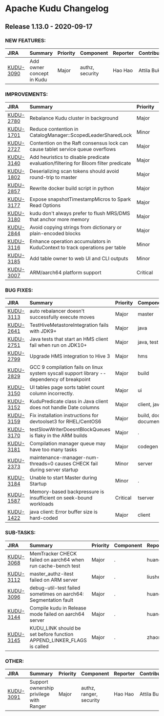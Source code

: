 
<!---
# Licensed to the Apache Software Foundation (ASF) under one
# or more contributor license agreements.  See the NOTICE file
# distributed with this work for additional information
# regarding copyright ownership.  The ASF licenses this file
# to you under the Apache License, Version 2.0 (the
# "License"); you may not use this file except in compliance
# with the License.  You may obtain a copy of the License at
#
#     http://www.apache.org/licenses/LICENSE-2.0
#
# Unless required by applicable law or agreed to in writing, software
# distributed under the License is distributed on an "AS IS" BASIS,
# WITHOUT WARRANTIES OR CONDITIONS OF ANY KIND, either express or implied.
# See the License for the specific language governing permissions and
# limitations under the License.
-->
# Apache Kudu Changelog

## Release 1.13.0 - 2020-09-17



### NEW FEATURES:

| JIRA | Summary | Priority | Component | Reporter | Contributor |
|:---- |:---- | :--- |:---- |:---- |:---- |
| [KUDU-3090](https://issues.apache.org/jira/browse/KUDU-3090) | Add owner concept in Kudu |  Major | authz, security | Hao Hao | Attila Bukor |


### IMPROVEMENTS:

| JIRA | Summary | Priority | Component | Reporter | Contributor |
|:---- |:---- | :--- |:---- |:---- |:---- |
| [KUDU-2780](https://issues.apache.org/jira/browse/KUDU-2780) | Rebalance Kudu cluster in background |  Major | master | Alexey Serbin | Hannah Nguyen |
| [KUDU-1701](https://issues.apache.org/jira/browse/KUDU-1701) | Reduce contention in CatalogManager::ScopedLeaderSharedLock |  Minor | master | Todd Lipcon | Alexey Serbin |
| [KUDU-2727](https://issues.apache.org/jira/browse/KUDU-2727) | Contention on the Raft consensus lock can cause tablet service queue overflows |  Major | consensus, tserver | William Berkeley | Alexey Serbin |
| [KUDU-3140](https://issues.apache.org/jira/browse/KUDU-3140) | Add heuristics to disable predicate evaluation/filtering for Bloom filter predicate |  Major | perf, util | Bankim Bhavsar | Bankim Bhavsar |
| [KUDU-1802](https://issues.apache.org/jira/browse/KUDU-1802) | Deserializing scan tokens should avoid round-trip to master |  Major | client, perf | Todd Lipcon | Grant Henke |
| [KUDU-2857](https://issues.apache.org/jira/browse/KUDU-2857) | Rewrite docker build script in python |  Major | . | Grant Henke | Grant Henke |
| [KUDU-3177](https://issues.apache.org/jira/browse/KUDU-3177) | Expose snapshotTimestampMicros to Spark Read Options |  Major | spark | Kevin J McCarthy | Kevin J McCarthy |
| [KUDU-3180](https://issues.apache.org/jira/browse/KUDU-3180) | kudu don't always prefer to flush MRS/DMS that anchor more memory |  Major | . | YifanZhang | YifanZhang |
| [KUDU-2844](https://issues.apache.org/jira/browse/KUDU-2844) | Avoid copying strings from dictionary or plain-encoded blocks |  Major | cfile, perf | Todd Lipcon | Todd Lipcon |
| [KUDU-3116](https://issues.apache.org/jira/browse/KUDU-3116) | Enhance operation accumulators in KuduContext to track operations per table |  Minor | java, spark | Brian McDevitt | Brian McDevitt |
| [KUDU-3185](https://issues.apache.org/jira/browse/KUDU-3185) | Add table owner to web UI and CLI outputs |  Minor | . | Attila Bukor | Attila Bukor |
| [KUDU-3007](https://issues.apache.org/jira/browse/KUDU-3007) | ARM/aarch64 platform support |  Critical | . | liusheng | RuiChen |


### BUG FIXES:

| JIRA | Summary | Priority | Component | Reporter | Contributor |
|:---- |:---- | :--- |:---- |:---- |:---- |
| [KUDU-3113](https://issues.apache.org/jira/browse/KUDU-3113) | auto rebalancer doesn't successfully execute moves |  Major | master | Andrew Wong | Andrew Wong |
| [KUDU-2641](https://issues.apache.org/jira/browse/KUDU-2641) | TestHiveMetastoreIntegration fails with JDK9+ |  Major | java | Adar Dembo | Grant Henke |
| [KUDU-2751](https://issues.apache.org/jira/browse/KUDU-2751) | Java tests that start an HMS client fail when run on JDK10+ |  Major | java, test | Adar Dembo |  |
| [KUDU-2799](https://issues.apache.org/jira/browse/KUDU-2799) | Upgrade HMS integration to Hive 3 |  Major | hms | Adar Dembo | Grant Henke |
| [KUDU-2829](https://issues.apache.org/jira/browse/KUDU-2829) | GCC 9 compilation fails on linux system syscall support library -- dependency of breakpoint |  Major | build | Scott Reynolds | Scott Reynolds |
| [KUDU-3150](https://issues.apache.org/jira/browse/KUDU-3150) | UI tables page sorts tablet count column incorrectly. |  Major | ui | Grant Henke |  |
| [KUDU-3152](https://issues.apache.org/jira/browse/KUDU-3152) | KuduPredicate class in Java client does not handle Date columns |  Major | client, java | Greg Solovyev | Greg Solovyev |
| [KUDU-3159](https://issues.apache.org/jira/browse/KUDU-3159) | Fix installation instructions for devtoolset3 for RHEL/CentOS6 |  Major | build, docker, documentation | Bankim Bhavsar | Bankim Bhavsar |
| [KUDU-3170](https://issues.apache.org/jira/browse/KUDU-3170) | testSlowWriterDoesntBlockQueues is flaky in the ARM builds |  Major | . | Grant Henke | Andrew Wong |
| [KUDU-3181](https://issues.apache.org/jira/browse/KUDU-3181) | Compilation manager queue may have too many tasks |  Major | codegen | Li Zhiming |  |
| [KUDU-2373](https://issues.apache.org/jira/browse/KUDU-2373) | maintenance-manager-num-threads=0 causes CHECK fail during server startup |  Minor | server | Dan Burkert | Mahesh Reddy |
| [KUDU-3184](https://issues.apache.org/jira/browse/KUDU-3184) | Unable to start Master during Startup |  Minor | . | Mahesh Reddy | Mahesh Reddy |
| [KUDU-1587](https://issues.apache.org/jira/browse/KUDU-1587) | Memory-based backpressure is insufficient on seek-bound workloads |  Critical | tserver | Todd Lipcon | Alexey Serbin |
| [KUDU-1422](https://issues.apache.org/jira/browse/KUDU-1422) | java client: Error buffer size is hard-coded |  Major | client | Mike Percy |  |


### SUB-TASKS:

| JIRA | Summary | Priority | Component | Reporter | Contributor |
|:---- |:---- | :--- |:---- |:---- |:---- |
| [KUDU-3068](https://issues.apache.org/jira/browse/KUDU-3068) | MemTracker CHECK failed on aarch64 when run cache-bench test |  Major | . | huangtianhua | huangtianhua |
| [KUDU-3112](https://issues.apache.org/jira/browse/KUDU-3112) | master\_authz-itest failed on ARM server |  Major | . | liusheng |  |
| [KUDU-3096](https://issues.apache.org/jira/browse/KUDU-3096) | debug-util-test failed sometimes on aarch64: Segmentation fault |  Major | . | huangtianhua | RuiChen |
| [KUDU-3144](https://issues.apache.org/jira/browse/KUDU-3144) | Compile kudu in Release mode failed on aarch64 server |  Major | . | huangtianhua |  |
| [KUDU-3145](https://issues.apache.org/jira/browse/KUDU-3145) | KUDU\_LINK should be set before function APPEND\_LINKER\_FLAGS is called |  Major | . | zhaorenhai | huangtianhua |


### OTHER:

| JIRA | Summary | Priority | Component | Reporter | Contributor |
|:---- |:---- | :--- |:---- |:---- |:---- |
| [KUDU-3091](https://issues.apache.org/jira/browse/KUDU-3091) | Support ownership privilege with Ranger |  Major | authz, ranger, security | Hao Hao | Attila Bukor |


